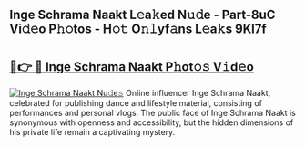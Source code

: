 ## Inge Schrama Naakt L𝚎a𝚔ed N𝚞𝚍e - Part-8uC Vi𝚍𝚎o P𝚑𝚘tos - H𝚘𝚝 O𝚗𝚕yf𝚊ns L𝚎a𝚔s 9Kl7f

# <h2><a href="http://kfbjifw.oniu.top/?m=Inge+Schrama+Naakt">🔗👉 🔴 Inge Schrama Naakt P𝚑ot𝚘𝚜 V𝚒d𝚎o</a></h2>

[![Inge Schrama Naakt Nu𝚍e𝚜](https://i.imgur.com/0qMVB7G.gif)](http://kfbjifw.oniu.top/?m=Inge+Schrama+Naakt)
Online influencer Inge Schrama Naakt, celebrated for publishing dance and lifestyle material, consisting of performances and personal vlogs. The public face of Inge Schrama Naakt is synonymous with openness and accessibility, but the hidden dimensions of his private life remain a captivating mystery.  
